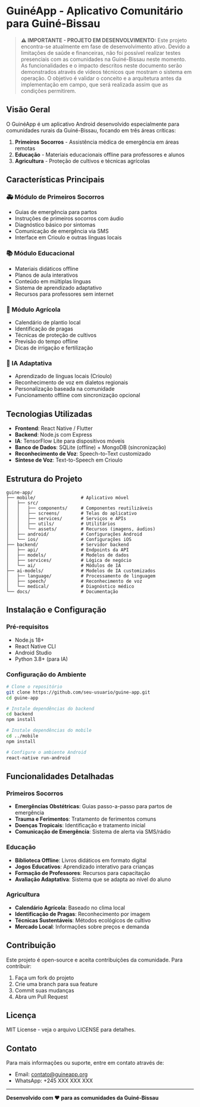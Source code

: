 # GuinéApp - Aplicativo Comunitário para Guiné-Bissau

> **⚠️ IMPORTANTE - PROJETO EM DESENVOLVIMENTO:**
> Este projeto encontra-se atualmente em fase de desenvolvimento ativo. Devido a limitações de saúde e financeiras, não foi possível realizar testes presenciais com as comunidades na Guiné-Bissau neste momento. As funcionalidades e o impacto descritos neste documento serão demonstrados através de vídeos técnicos que mostram o sistema em operação. O objetivo é validar o conceito e a arquitetura antes da implementação em campo, que será realizada assim que as condições permitirem.

## Visão Geral

O GuinéApp é um aplicativo Android desenvolvido especialmente para comunidades rurais da Guiné-Bissau, focando em três áreas críticas:

1. **Primeiros Socorros** - Assistência médica de emergência em áreas remotas
2. **Educação** - Materiais educacionais offline para professores e alunos
3. **Agricultura** - Proteção de cultivos e técnicas agrícolas

## Características Principais

### 🚑 Módulo de Primeiros Socorros
- Guias de emergência para partos
- Instruções de primeiros socorros com áudio
- Diagnóstico básico por sintomas
- Comunicação de emergência via SMS
- Interface em Crioulo e outras línguas locais

### 📚 Módulo Educacional
- Materiais didáticos offline
- Planos de aula interativos
- Conteúdo em múltiplas línguas
- Sistema de aprendizado adaptativo
- Recursos para professores sem internet

### 🌾 Módulo Agrícola
- Calendário de plantio local
- Identificação de pragas
- Técnicas de proteção de cultivos
- Previsão do tempo offline
- Dicas de irrigação e fertilização

### 🤖 IA Adaptativa
- Aprendizado de línguas locais (Crioulo)
- Reconhecimento de voz em dialetos regionais
- Personalização baseada na comunidade
- Funcionamento offline com sincronização opcional

## Tecnologias Utilizadas

- **Frontend**: React Native / Flutter
- **Backend**: Node.js com Express
- **IA**: TensorFlow Lite para dispositivos móveis
- **Banco de Dados**: SQLite (offline) + MongoDB (sincronização)
- **Reconhecimento de Voz**: Speech-to-Text customizado
- **Síntese de Voz**: Text-to-Speech em Crioulo

## Estrutura do Projeto

```
guine-app/
├── mobile/                 # Aplicativo móvel
│   ├── src/
│   │   ├── components/     # Componentes reutilizáveis
│   │   ├── screens/        # Telas do aplicativo
│   │   ├── services/       # Serviços e APIs
│   │   ├── utils/          # Utilitários
│   │   └── assets/         # Recursos (imagens, áudios)
│   ├── android/            # Configurações Android
│   └── ios/                # Configurações iOS
├── backend/                # Servidor backend
│   ├── api/                # Endpoints da API
│   ├── models/             # Modelos de dados
│   ├── services/           # Lógica de negócio
│   └── ai/                 # Módulos de IA
├── ai-models/              # Modelos de IA customizados
│   ├── language/           # Processamento de linguagem
│   ├── speech/             # Reconhecimento de voz
│   └── medical/            # Diagnóstico médico
└── docs/                   # Documentação
```

## Instalação e Configuração

### Pré-requisitos
- Node.js 18+
- React Native CLI
- Android Studio
- Python 3.8+ (para IA)

### Configuração do Ambiente

```bash
# Clone o repositório
git clone https://github.com/seu-usuario/guine-app.git
cd guine-app

# Instale dependências do backend
cd backend
npm install

# Instale dependências do mobile
cd ../mobile
npm install

# Configure o ambiente Android
react-native run-android
```

## Funcionalidades Detalhadas

### Primeiros Socorros
- **Emergências Obstétricas**: Guias passo-a-passo para partos de emergência
- **Trauma e Ferimentos**: Tratamento de ferimentos comuns
- **Doenças Tropicais**: Identificação e tratamento inicial
- **Comunicação de Emergência**: Sistema de alerta via SMS/rádio

### Educação
- **Biblioteca Offline**: Livros didáticos em formato digital
- **Jogos Educativos**: Aprendizado interativo para crianças
- **Formação de Professores**: Recursos para capacitação
- **Avaliação Adaptativa**: Sistema que se adapta ao nível do aluno

### Agricultura
- **Calendário Agrícola**: Baseado no clima local
- **Identificação de Pragas**: Reconhecimento por imagem
- **Técnicas Sustentáveis**: Métodos ecológicos de cultivo
- **Mercado Local**: Informações sobre preços e demanda

## Contribuição

Este projeto é open-source e aceita contribuições da comunidade. Para contribuir:

1. Faça um fork do projeto
2. Crie uma branch para sua feature
3. Commit suas mudanças
4. Abra um Pull Request

## Licença

MIT License - veja o arquivo LICENSE para detalhes.

## Contato

Para mais informações ou suporte, entre em contato através de:
- Email: contato@guineapp.org
- WhatsApp: +245 XXX XXX XXX

---

**Desenvolvido com ❤️ para as comunidades da Guiné-Bissau**